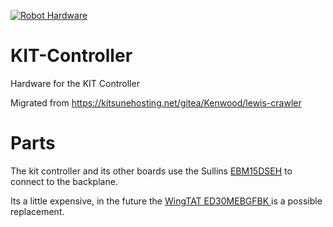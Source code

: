 [![Robot Hardware](https://github.com/Kitsune-Robotics/KIT-Controller/actions/workflows/hardware_workflow.yml/badge.svg)](https://github.com/Kitsune-Robotics/KIT-Controller/actions/workflows/hardware_workflow.yml)

# KIT-Controller

Hardware for the KIT Controller

Migrated from https://kitsunehosting.net/gitea/Kenwood/lewis-crawler


# Parts

The kit controller and its other boards use the Sullins [EBM15DSEH](https://www.digikey.com/en/products/detail/sullins-connector-solutions/EBM15DSEH/927297) to connect to the backplane.

Its a little expensive, in the future the [WingTAT ED30MEBGFBK ](https://www.lcsc.com/product-detail/Card-Edge-Connectors_WingTAT-ED30MEBGFBK_C5242012.html) is a possible replacement.

